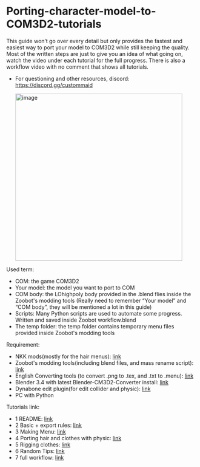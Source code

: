 # Porting-character-model-to-COM3D2-tutorials

  This guide won’t go over every detail but only provides the fastest and easiest way to port your model to COM3D2 while still keeping the quality. Most of the written steps are just to give you an idea of what going on, watch the video under each tutorial for the full progress. There is also a workflow video with no comment that shows all tutorials.
  
 + For questioning and other resources, discord: https://discord.gg/custommaid
   
   <img width="440" alt="image" src="https://github.com/Zoobot123/How-to-port-character-model-to-COM3D2/assets/151656570/3ac68931-9e46-44bd-8583-609e8817197b">

Used term:
- COM: the game COM3D2
- Your model: the model you want to port to COM 
- COM body: the LOhighpoly body provided in the .blend flies inside the Zoobot's modding tools
(Really need to remember “Your model” and “COM body”, they will be mentioned a lot in this guide)
- Scripts: Many Python scripts are used to automate some progress. Written and saved inside Zoobot workflow.blend 
- The temp folder: the temp folder contains temporary menu files provided inside Zoobot's modding tools

Requirement:
- NKK mods(mostly for the hair menus): [link]()
- Zoobot's modding tools(including blend files, and mass rename script): [link](https://github.com/Zoobot123/How-to-port-character-model-to-COM3D2/releases/tag/tutorial)
- English Converting tools (to convert .png to .tex, and .txt to .menu): [link](https://mega.nz/file/ZrsRyZAb#WNfT2tTk7s5Je6h8I5qPIFX5JjxwtrfE4DWm0wKkoHw)
- Blender 3.4 with latest Blender-CM3D2-Converter install: [link](https://github.com/luvoid/Blender-CM3D2-Converter/releases)
- Dynabone edit plugin(for edit collider and physic): [link](https://ux.getuploader.com/trzr_tool/download/25)
- PC with Python

Tutorials link:
- 1 README: [link](https://github.com/Zoobot123/How-to-port-character-model-to-COM3D2/edit/main/README.md)
- 2 Basic + export rules: [link](https://github.com/Zoobot123/How-to-port-character-model-to-COM3D2/blob/main/6%20Random%20tips.md)
- 3 Making Menu: [link](https://github.com/Zoobot123/How-to-port-character-model-to-COM3D2/blob/main/3%20Making%20Menu.md)
- 4 Porting hair and clothes with physic: [link](https://github.com/Zoobot123/How-to-port-character-model-to-COM3D2/blob/main/4%20Porting%20hair%20and%20clothes%20with%20physic.md)
- 5 Rigging clothes: [link](https://github.com/Zoobot123/How-to-port-character-model-to-COM3D2/blob/main/5%20Rigging%20clothes.md)
- 6 Random Tips: [link](https://github.com/Zoobot123/How-to-port-character-model-to-COM3D2/blob/main/6%20Random%20tips.md)
- 7 full workflow: [link](https://github.com/Zoobot123/How-to-port-character-model-to-COM3D2/blob/main/7.%20workflow%20videos.md)

